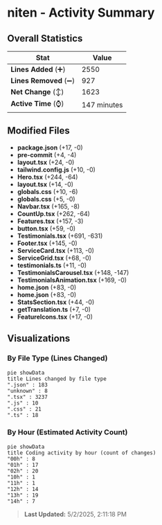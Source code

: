 # niten - Activity Summary 

## Overall Statistics

| Stat                   | Value                                                             |
| ---------------------- | ----------------------------------------------------------------- |
| **Lines Added** (➕)   | 2550                                          |
| **Lines Removed** (➖) | 927                                        |
| **Net Change** (↕)    | 1623                |
| **Active Time** (⌚)   | 147 minutes |


## Modified Files
- **package.json** (+17, -0)
- **pre-commit** (+4, -4)
- **layout.tsx** (+24, -0)
- **tailwind.config.js** (+10, -0)
- **Hero.tsx** (+244, -64)
- **layout.tsx** (+14, -0)
- **globals.css** (+10, -6)
- **globals.css** (+5, -0)
- **Navbar.tsx** (+165, -8)
- **CountUp.tsx** (+262, -64)
- **Features.tsx** (+157, -3)
- **button.tsx** (+59, -0)
- **Testimonials.tsx** (+691, -631)
- **Footer.tsx** (+145, -0)
- **ServiceCard.tsx** (+113, -0)
- **ServiceGrid.tsx** (+68, -0)
- **testimonials.ts** (+11, -0)
- **TestimonialsCarousel.tsx** (+148, -147)
- **TestimonialsAnimation.tsx** (+169, -0)
- **home.json** (+83, -0)
- **home.json** (+83, -0)
- **StatsSection.tsx** (+44, -0)
- **getTranslation.ts** (+7, -0)
- **FeatureIcons.tsx** (+17, -0)

## Visualizations

### By File Type (Lines Changed)

```mermaid
pie showData
title Lines changed by file type
".json" : 183
"unknown" : 8
".tsx" : 3237
".js" : 10
".css" : 21
".ts" : 18
```

### By Hour (Estimated Activity Count)

```mermaid
pie showData
title Coding activity by hour (count of changes)
"00h" : 8
"01h" : 17
"02h" : 20
"10h" : 1
"11h" : 1
"12h" : 14
"13h" : 19
"14h" : 7
```


> **Last Updated:** 5/2/2025, 2:11:18 PM